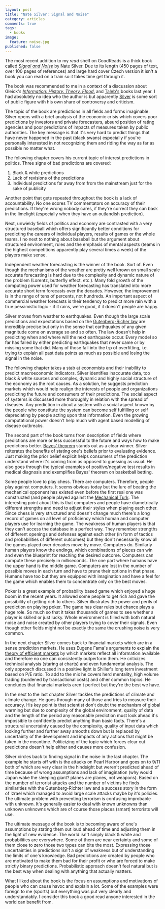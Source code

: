 ```yaml
---
layout: post
title: "Nate Silver: Signal and Noise"
category: articles
comments: true
tags:
  - books
image:
  feature: noise.jpg
published: false
---
```


The most recent addition to my _read_ shelf on GoodReads is a thick book called _[Signal and Noise](https://www.goodreads.com/book/show/22386827-sign-l-a-um)_ by Nate Silver. Due to its length (450 pages of text, over 100 pages of references) and large hard cover Czech version it isn't a book you can read on a train so it takes time get through it.

The book was recommended to me in a context of a discussion about Gleick's _[Information: History. Theory. Flood.](https://www.goodreads.com/book/show/21480796-informace)_ and
    [Taleb's](https://www.goodreads.com/author/show/21559.Nassim_Nicholas_Taleb) books last year. I had absolutely no idea who the author is but apparently [Silver](http://en.wikipedia.org/wiki/Nate_Silver) is some sort of public figure with his own share of controversy and criticism.

The topic of the book are predictions in all fields and forms imaginable. Silver opens with a brief analysis of the economic crisis which covers poor predictions by investors and private forecasters, absurd position of rating agencies and poor predictions of impacts of measures taken by public authorities. The key message is that it's very hard to predict things that have never happened in the past (black swans) especially if you're personally interested in not recognizing them and riding the way as far as possible no matter what.

 The following chapter covers his current topic of interest predictions in politics. Three signs of bad predictions are covered:

 1) Black & white predictions
 2) Lack of revisions of the predictions
 3) Individual predictions far away from from the mainstream just for the sake of publicity

Another point that gets repeated throughout the book is a lack of accountability. No one scores TV commentators on accuracy of their predictions. If they're wrong nobody cares, if they're correct they can bask in the limelight (especially when they have an outlandish prediction).

Next, unwieldy fields of politics and economy are contrasted with a very structured baseball  which offers significantly better conditions for predicting the careers of individual players, results of games or the whole teams. I no next to nothing about baseball but the argument about structured environment, rules and the emphasis of mental aspects (teams in the highest competitions apparently play several times a week) of the players make sense.

Independent weather forecasting is the winner of the book. Sort of. Even though the mechanisms of the weather are pretty well known on small scale accurate forecasting is hard due to the complexity and dynamic nature of the problem (Lorentz, butterfly effect, etc.). Many fold growth of the computing power used for weather forecasting has translated into more accurate short term forecasts over the decades. However, the improvement is in the range of tens of percents, not hundreds. An important aspect of commercial weather forecasts is their tendency to predict more rain with a true pessimistic logic - if it rains, we're good, if it doesn't people are happy.

Silver moves from weather to earthquakes. Even though the large scale predictions and expectations based on the [Gutenberg-Richer law](http://en.wikipedia.org/wiki/Gutenberg%E2%80%93Richter_law) are incredibly precise but only in the sense that earthquakes of any given magnitude come on average so and so often. The law doesn't help in predicting when and where will the next earthquake occur. Every model so far has failed by either predicting earthquakes that never came or by missing some that did. Many of those fail into the trp of overfitting, i.e. trying to explain all past data points as much as possible and losing the signal in the noise.

The following chapter takes a stab at economists and their inability to predict macroeconomic indicators. Silver identifies inaccurate data, too black & white sources and complex, dynamic and highly social structure of the economy as the root causes. As a solution, he suggests prediction markets which would help realign the interests of people and organizations predicting the future and consumers of their predictions. The social aspect of systems is discussed more thoroughly in relation with the spread of diseases. Any prediction in about a system with a social aspect known by the people who constitute the system can become self fulfilling or self depreciating by people acting upon that information. Even the growing computational power doesn't help much with agent based modelling of disease outbreaks.

The second part of the book turns from description of fields where predictions are more or less successful to the future and ways how to make predictions better. [Bayes' theorem](http://en.wikipedia.org/wiki/Bayes%27_theorem) stands out as a clear winner. Silver reiterates the benefits of stating one's beliefs prior to evaluating evidence. Just making the prior belief explicit helps consumers of the prediction understand where it's coming from as opposed to guessing as usual. He also goes through the typical examples of positive/negative test results in medical diagnosis and exemplifies Bayes' theorem on basketball betting.

Some people love to play chess. There are computers. Therefore, people play against computers. It seems obvious today but the lure of beating the mechanical opponent has existed even before the first real one was constructed (and people played against the [Mechanical Turk](http://en.wikipedia.org/wiki/The_Turk). The interesting point about this is that computers and people have diametrically different strengths and need to adjust their styles when playing each other. Since chess is very structured and doesn't change much there's a long record of games on all level of proficiency which human and computer players use for learning the game. The weakness of human players is that they can't access the database in a perfect way. They remember strengths of different openings and defenses against each other (in form of tactics and probabilities of different outcomes) but they don't necessarily know all the games played over decades move by move. Computers do. Similarly human players know the endings, which combinations of pieces can win and even the blueprint for reaching the desired outcome. Computers can compute these precisely in milliseconds. The one part where humans have the upper hand is the middle game. Computers are lost in the number of possible moves in each turn and have to prune their options in that phase. Humans have too but they are equipped with imagination and have a feel for the game which enables them to concentrate only on the best moves.

Poker is a great example of probability based game which enjoyed a huge boom in the recent years. It allowed some people to get rich and gave the possibility of getting rich to others. Silver illustrates the power and perils of prediction on playing poker. The game has clear rules but chance plays a huge role. So much so that it takes thousands of games to see whether a player is skilled or just lucky. Whole environment is filled with both natural noise and noise created by other players trying to cover their signals. Even though other fields might not be exactly the same the crushing noise is very common.

In the next chapter Silver comes back to financial markets which are in a sense prediction markets. He uses Eugene Fama's arguments to explain the [theory of efficient markets](http://en.wikipedia.org/wiki/Efficient-market_hypothesis) by which markets reflect all information available and therefore no one can consistently outperform them. He criticizes technical analysis (staring at charts) and even fundamental analysis. The only approach discussed in a positive light is Shiller's long term investment based on P/E ratio. To add to the mix he covers herd mentality, high volume trading (burdened by transactional costs) and other common topics. He concludes that financial markets aren't perfect but they're the best we have.

In the next to the last chapter Silver tackles the predictions of climate and climate change. He goes through many of those and tries to measure their accuracy. His key point is that scientist don't doubt the mechanism of global warming but due to complexity of the global environment, quality of data and the length of the period any reasonable prediction must look ahead it's impossible to confidently predict anything than basic facts. There's a structural uncertainty caused by the complexity, quality of input data which looking further and further away smooths down but is replaced by uncertainty of the development and impacts of any actions that might be taken in the meantime. Politicizing of the topic which forces clear cut predictions doesn't help either and causes more confusion.

Silver circles back to finding signal in the noise in the last chapter. The example he starts off with is the attacks on Pearl Harbor and goes on to 9/11 both of which are very clear in the hindsight but weren't predicted ahead of time because of wrong assumptions and lack of imagination (why would Japan wake the sleeping giant? planes are planes, not weapons). Based on the number of terrorist attacks and the number of victims he finds similarities with the Gutenberg-Richter law and a success story in the form of Izrael which managed to avoid large scale attacks maybe by it's policies. The ultimate problem with preventing terrorism is confusing improbable with unknown. It's generally easier to deal with known unknowns than unknown unknowns which are of course those places (smart) terrorists will use.

The ultimate message of the book is to becoming aware of one's assumptions by stating them out loud ahead of time and adjusting them in the light of new evidence. The world isn't simply black & white and probabilities are everywhere. Some of them are near certainty and some of them close to zero those two types can bite the most. Expressing those uncertainties in predictions isn't a sign of weakness but of understanding the limits of one's knowledge. Bad predictions are created by people who are motivated to make them bad for their profit or who are forced to make strictly binary predictions. Probabilistic approach doesn't feel natural but is the best way when dealing with anything that actually matters.

What I liked about the book is the focus on assumptions and motivations of people who can cause havoc and explain a lot. Some of the examples were foreign to me (sports) but everything was put very clearly and understandably. I consider this book a good read anyone interested in the world can benefit from.